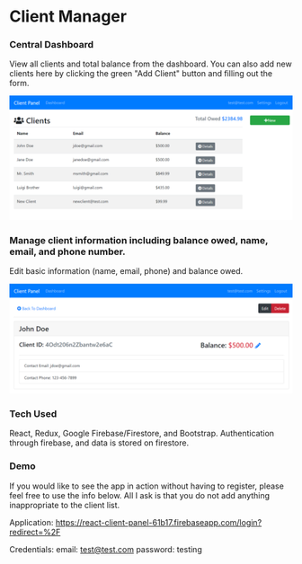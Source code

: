 # Client Manager

### Central Dashboard

View all clients and total balance from the dashboard. You can also add new clients here by clicking the green "Add Client" button and filling out the form.

![Image of Client Manager App Dashboard](/images/client-app-1.png)

### Manage client information including balance owed, name, email, and phone number.

Edit basic information (name, email, phone) and balance owed.

![Image of Client Manager App Edit Screen](/images/client-app-2.png)

### Tech Used

React, Redux, Google Firebase/Firestore, and Bootstrap.
Authentication through firebase, and data is stored on firestore.

### Demo

If you would like to see the app in action without having to register, please feel free to use the info below. All I ask is that you do not add anything inappropriate to the client list.

Application:
https://react-client-panel-61b17.firebaseapp.com/login?redirect=%2F

Credentials:
email: test@test.com
password: testing
